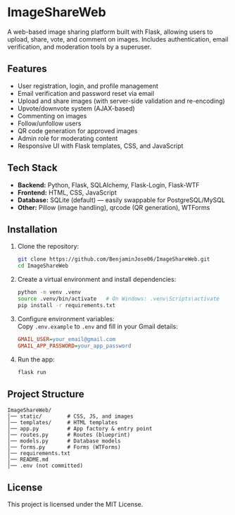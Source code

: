 # ImageShareWeb

A web-based image sharing platform built with Flask, allowing users to upload, share, vote, and comment on images. Includes authentication, email verification, and moderation tools by a superuser.

## Features
- User registration, login, and profile management
- Email verification and password reset via email
- Upload and share images (with server-side validation and re-encoding)
- Upvote/downvote system (AJAX-based)
- Commenting on images
- Follow/unfollow users
- QR code generation for approved images
- Admin role for moderating content
- Responsive UI with Flask templates, CSS, and JavaScript

## Tech Stack
- **Backend:** Python, Flask, SQLAlchemy, Flask-Login, Flask-WTF
- **Frontend:** HTML, CSS, JavaScript
- **Database:** SQLite (default) — easily swappable for PostgreSQL/MySQL
- **Other:** Pillow (image handling), qrcode (QR generation), WTForms

## Installation

1. Clone the repository:
   ```bash
   git clone https://github.com/BenjaminJose06/ImageShareWeb.git
   cd ImageShareWeb
   ```

2. Create a virtual environment and install dependencies:
   ```bash
   python -m venv .venv
   source .venv/bin/activate   # On Windows: .venv\Scripts\activate
   pip install -r requirements.txt
   ```

3. Configure environment variables:  
   Copy `.env.example` to `.env` and fill in your Gmail details:  

   ```ini
   GMAIL_USER=your_email@gmail.com
   GMAIL_APP_PASSWORD=your_app_password

4. Run the app:
   ```bash
   flask run
   ```

## Project Structure
```
ImageShareWeb/
│── static/        # CSS, JS, and images
│── templates/     # HTML templates
│── app.py         # App factory & entry point
│── routes.py      # Routes (blueprint)
│── models.py      # Database models
│── forms.py       # Forms (WTForms)
│── requirements.txt
│── README.md
│── .env (not committed)
```

## License
This project is licensed under the MIT License.
